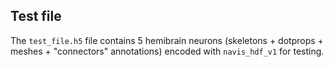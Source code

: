 ## Test file 
The `test_file.h5` file contains 5 hemibrain neurons (skeletons + dotprops + 
meshes + "connectors" annotations) encoded with `navis_hdf_v1` for testing.
